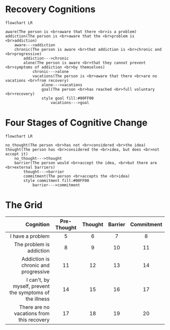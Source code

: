 # Recovery Cognitions

````mermaid
flowchart LR

aware(The person is <br>aware that there <br>is a problem)
addiction(The person is <br>aware that the <br>problem is <br>addiction)
    aware--->addiction
    chronic(The person is aware <br>that addiction is <br>chronic and <br>progressive)
        addiction--->chronic
        alone(The person is aware <br>that they cannot prevent <br>symptoms of addiction <br>by themselves)
            chronic--->alone
            vacations(The person is <br>aware that there <br>are no vacations <br>from recovery)
                alone--->vacations
                goal(The person <br>has reached <br>full voluntary <br>recovery)
                style goal fill:#00FF00
                    vacations--->goal
````

# Four Stages of Cognitive Change
````mermaid
flowchart LR

no_thought(The person <br>has not <br>considered <br>the idea)
thought(The person has <br>considered the <br>idea, but does <br>not accept it)
    no_thought--->thought
    barrier(The person would <br>accept the idea, <br>but there are <br>external barriers)
        thought--->barrier
        commitment(The person <br>accepts the <br>idea)
        style commitment fill:#00FF00
            barrier--->commitment
````

# The Grid

Cognition|Pre-Thought|Thought|Barrier|Commitment
---------:|:----------:|:------:|:-----:|:--------:
I have a problem|5|6|7|8
The problem is addiction|8|9|10|11
Addiction is chronic and progressive|11|12|13|14
I can't, by myself, prevent the symptoms of the illness|14|15|16|17
There are no vacations from this recovery|17|18|19|20